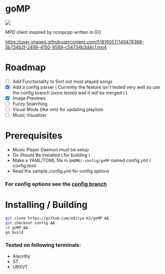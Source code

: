 # goMP

![](https://img.shields.io/badge/status-alpha-red)

 MPD client inspired by ncmpcpp written in GO

https://user-images.githubusercontent.com/51816057/140478368-5b724b2f-2499-4150-9569-c54734b3d4c1.mp4

# Roadmap

- [ ] Add Functionality to Sort out most played songs
- [x] Add a config parser ( Currently the feature isn't tested very well so use the config branch (once tested well it will be merged ) )
- [x] Image Previews
- [ ] Fuzzy Searching
- [ ] Visual Mode (like vim) for updating playlists
- [ ] Music Visualizer

# Prerequisites

- Music Player Daemon must be setup
- Go Should Be Installed ( for building )
- Make a YAML/TOML file in ``$HOME/.config/goMP`` named config.yml / config.toml
- Read the sample_config.yml for config options

### For config options see the [config branch](https://github.com/aditya-K2/goMP/tree/config)

# Installing / Building

```bash
git clone https://github.com/aditya-K2/goMP &&
git checkout config &&
cd goMP &&
go build
```

### Tested on following terminals:

- Alacritty
- ST
- URXVT
